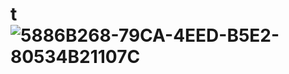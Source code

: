 # t![5886B268-79CA-4EED-B5E2-80534B21107C](https://github.com/user-attachments/assets/29016d00-ad11-4b4b-9bd6-1742b4172201)
